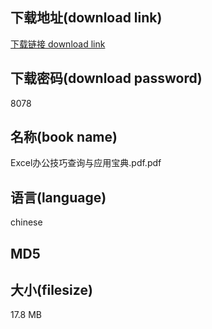 ## 下载地址(download link)
[下载链接 download link](https://voluble-croquembouche-d321dc.netlify.app/?s=Excel%E5%8A%9E%E5%85%AC%E6%8A%80%E5%B7%A7%E6%9F%A5%E8%AF%A2%E4%B8%8E%E5%BA%94%E7%94%A8%E5%AE%9D%E5%85%B8.pdf)

## 下载密码(download password)
8078

## 名称(book name)
Excel办公技巧查询与应用宝典.pdf.pdf

## 语言(language)
chinese

## MD5


## 大小(filesize)
17.8 MB
